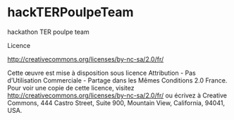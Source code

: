 hackTERPoulpeTeam
=================

hackathon TER poulpe team

Licence

http://creativecommons.org/licenses/by-nc-sa/2.0/fr/

Cette œuvre est mise à disposition sous licence Attribution - Pas d’Utilisation Commerciale - Partage dans les Mêmes Conditions 2.0 France. Pour voir une copie de cette licence, visitez http://creativecommons.org/licenses/by-nc-sa/2.0/fr/ ou écrivez à Creative Commons, 444 Castro Street, Suite 900, Mountain View, California, 94041, USA.

